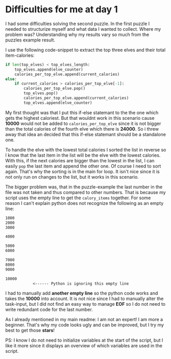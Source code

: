 # Difficulties for me at day 1

I had some difficulties solving the second puzzle. In the first puzzle I needed to structurize myself and what data I wanted to collect. Where my problem was? Understanding why my results vary so much from the puzzles example result.

I use the following code-snippet to extract the top three elves and their total item-calories:

```python
if len(top_elves) < top_elves_length:
    top_elves.append(elve_counter)
    calories_per_top_elve.append(current_calories)
else:
    if current_calories > calories_per_top_elve[-1]:
        calories_per_top_elve.pop()
        top_elves.pop()
        calories_per_top_elve.append(current_calories)
        top_elves.append(elve_counter)
```

My first thought was that I put this if-else statemant to the the one which gets the highest caloriest. But that wouldnt work in this scenario cause **10000** would not be added to `calories_per_top_elve` since it is not bigger than the total calories of the fourth elve which there is **24000**.
So i threw away that idea an decided that this if-else statemant should be a standalone one.

To handle the elve with the lowest total calories I sorted the list in reverse so I know that the last item in the list will be the elve with the lowest calories. With this, if the next calories are bigger than the lowest in the list, I can easily `pop` the last item and append the other one.
Of course I need to sort again. That's why the sorting is in the main for loop. It isn't nice since it is not only run on changes to the list, but it works in this scenario.

The bigger problem was, that in the puzzle-example the last number in the file was not taken and thus compared to other numbers. That is because my script uses the empty line to get the `calory_items` together. For some reason I can't explain python does not recognize the following as an empty line:

```txt
1000
2000
3000

4000

5000
6000

7000
8000
9000

10000
            <------ Python is ignoring this empty line
```

I had to manually add **another empty line** so the python code works and takes the **10000** into account. It is not nice since I had to manually alter the task-input, but I did not find an easy way to manage **EOF** so I do not need to write redundant code for the last number.

As I already mentioned in my main readme: I am not an expert! I am more a beginner. That's why my code looks ugly and can be improved, but I try my best to get those **stars**!

PS: I know I do not need to initialize variables at the start of the script, but I like it more since it displays an overview of which variables are used in the script.